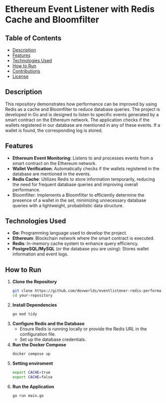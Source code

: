 # Ethereum Event Listener with Redis Cache and Bloomfilter

## Table of Contents
- [Description](#description)
- [Features](#features)
- [Technologies Used](#technologies-used)
- [How to Run](#how-to-run)
- [Contributions](#contributions)
- [License](#license)

## Description

This repository demonstrates how performance can be improved by using Redis as a cache and Bloomfilter to reduce database queries. The project is developed in Go and is designed to listen to specific events generated by a smart contract on the Ethereum network. The application checks if the wallets registered in our database are mentioned in any of these events. If a wallet is found, the corresponding log is stored.

## Features

- **Ethereum Event Monitoring**: Listens to and processes events from a smart contract on the Ethereum network.
- **Wallet Verification**: Automatically checks if the wallets registered in the database are mentioned in the events.
- **Redis Cache**: Utilizes Redis to store information temporarily, reducing the need for frequent database queries and improving overall performance.
- Bloomfilter: Implements a Bloomfilter to efficiently determine the presence of a wallet in the set, minimizing unnecessary database queries with a lightweight, probabilistic data structure.

## Technologies Used

- **Go**: Programming language used to develop the project.
- **Ethereum**: Blockchain network where the smart contract is executed.
- **Redis**: In-memory cache system to enhance query efficiency.
- **PostgreSQL/MySQL** (or the database you are using): Stores wallet information and event logs.

## How to Run

1. **Clone the Repository**
   ```sh
   git clone https://github.com/devworlds/eventlistener-redis-performance.git
   cd your-repository
2. **Install Dependencies**
    ```sh
    go mod tidy
3. **Configure Redis and the Database**
    - Ensure Redis is running locally or provide the Redis URL in the configuration file.
    - Set up the database credentials. 
4. **Run the Docker Compose**
    ```sh
    docker compose up
5. **Setting enviroment**
   ```sh
   export CACHE=true
   export CACHE=false
6. **Run the Application**
    ```sh
    go run main.go
